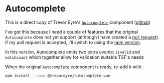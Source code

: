 # Autocomplete

This is a direct copy of Trevor Eyre's [`Autocomplete`](https://autocomplete.trevoreyre.com/) component ([github](https://github.com/trevoreyre/autocomplete))

I've got this because I need a couple of features that the original `Autocomplete` does not yet support (although I have created a [pull request](https://github.com/trevoreyre/autocomplete/pull/166)). If my pull request is accepted, I'll switch to using the [npm version](https://www.npmjs.com/package/@trevoreyre/autocomplete-vue).

In this version, Autocomplete emits two extra events: `isvalid` and `matchcount` which together allow for validation suitable TSF's needs

When the original `Autocomplete` component is ready, re-add it with:

```sh
npm install --save @trevoreyre/autocomplete-vue
```
